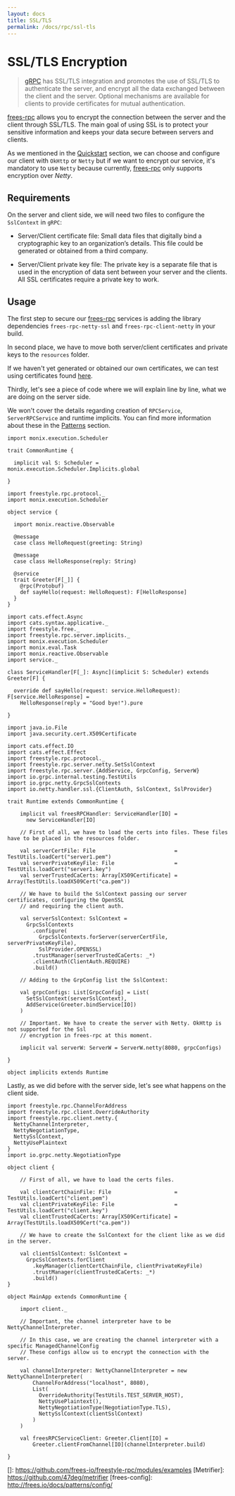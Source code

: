 ```yaml
---
layout: docs
title: SSL/TLS
permalink: /docs/rpc/ssl-tls
---
```


# SSL/TLS Encryption

> [gRPC](https://grpc.io/docs/guides/auth.html) has SSL/TLS integration and promotes the use of SSL/TLS to authenticate the server, and encrypt all the data exchanged between the client and the server. Optional mechanisms are available for clients to provide certificates for mutual authentication.

[frees-rpc] allows you to encrypt the connection between the server and the client through SSL/TLS. The main goal of using SSL is to protect your sensitive information and keeps your data secure between servers and clients.

As we mentioned in the [Quickstart](/docs/rpc/quickstart) section, we can choose and configure our client with `OkHttp` or `Netty` but if we want to encrypt our service, it's mandatory to use `Netty` because currently, [frees-rpc] only supports encryption over *Netty*.

## Requirements 

On the server and client side, we will need two files to configure the `SslContext` in `gRPC`:

* Server/Client certificate file: Small data files that digitally bind a cryptographic key to an organization’s details. This file could be generated or obtained from a third company.

* Server/Client private key file: The private key is a separate file that is used in the encryption of data sent between your server and the clients. All SSL certificates require a private key to work.

## Usage

The first step to secure our [frees-rpc] services is adding the library dependencies `frees-rpc-netty-ssl` and `frees-rpc-client-netty` in your build.

In second place, we have to move both server/client certificates and private keys to the `resources` folder.

If we haven't yet generated or obtained our own certificates, we can test using certificates found [here](https://github.com/grpc/grpc-java/tree/master/testing/src/main/resources/certs).

Thirdly, let's see a piece of code where we will explain line by line, what we are doing on the server side.

We won't cover the details regarding creation of `RPCService`, `ServerRPCService` and runtime implicits. You can find more information about these in the [Patterns](/docs/rpc/patterns) section.

```tut:invisible
import monix.execution.Scheduler

trait CommonRuntime {

  implicit val S: Scheduler = monix.execution.Scheduler.Implicits.global

}
```

```tut:invisible
import freestyle.rpc.protocol._
import monix.execution.Scheduler

object service {

  import monix.reactive.Observable

  @message
  case class HelloRequest(greeting: String)

  @message
  case class HelloResponse(reply: String)

  @service
  trait Greeter[F[_]] {
    @rpc(Protobuf)
    def sayHello(request: HelloRequest): F[HelloResponse]
  }
}
```

```tut:invisible
import cats.effect.Async
import cats.syntax.applicative._
import freestyle.free._
import freestyle.rpc.server.implicits._
import monix.execution.Scheduler
import monix.eval.Task
import monix.reactive.Observable
import service._

class ServiceHandler[F[_]: Async](implicit S: Scheduler) extends Greeter[F] {

  override def sayHello(request: service.HelloRequest): F[service.HelloResponse] =
    HelloResponse(reply = "Good bye!").pure

}
```

```tut:silent
import java.io.File
import java.security.cert.X509Certificate

import cats.effect.IO
import cats.effect.Effect
import freestyle.rpc.protocol._
import freestyle.rpc.server.netty.SetSslContext
import freestyle.rpc.server.{AddService, GrpcConfig, ServerW}
import io.grpc.internal.testing.TestUtils
import io.grpc.netty.GrpcSslContexts
import io.netty.handler.ssl.{ClientAuth, SslContext, SslProvider}

trait Runtime extends CommonRuntime {

    implicit val freesRPCHandler: ServiceHandler[IO] =
      new ServiceHandler[IO]

    // First of all, we have to load the certs into files. These files have to be placed in the resources folder.

    val serverCertFile: File                         = TestUtils.loadCert("server1.pem")
    val serverPrivateKeyFile: File                   = TestUtils.loadCert("server1.key")
    val serverTrustedCaCerts: Array[X509Certificate] = Array(TestUtils.loadX509Cert("ca.pem"))

    // We have to build the SslContext passing our server certificates, configuring the OpenSSL
    // and requiring the client auth.

    val serverSslContext: SslContext =
      GrpcSslContexts
        .configure(
          GrpcSslContexts.forServer(serverCertFile, serverPrivateKeyFile),
          SslProvider.OPENSSL)
        .trustManager(serverTrustedCaCerts: _*)
        .clientAuth(ClientAuth.REQUIRE)
        .build()

    // Adding to the GrpConfig list the SslContext:

    val grpcConfigs: List[GrpcConfig] = List(
      SetSslContext(serverSslContext),
      AddService(Greeter.bindService[IO])
    )

    // Important. We have to create the server with Netty. OkHttp is not supported for the Ssl 
    // encryption in frees-rpc at this moment.

    implicit val serverW: ServerW = ServerW.netty(8080, grpcConfigs)

}

object implicits extends Runtime

```

Lastly, as we did before with the server side, let's see what happens on the client side.

```tut:silent
import freestyle.rpc.ChannelForAddress
import freestyle.rpc.client.OverrideAuthority
import freestyle.rpc.client.netty.{
  NettyChannelInterpreter,
  NettyNegotiationType,
  NettySslContext,
  NettyUsePlaintext
}
import io.grpc.netty.NegotiationType

object client {

    // First of all, we have to load the certs files.

    val clientCertChainFile: File                    = TestUtils.loadCert("client.pem")
    val clientPrivateKeyFile: File                   = TestUtils.loadCert("client.key")
    val clientTrustedCaCerts: Array[X509Certificate] = Array(TestUtils.loadX509Cert("ca.pem"))

    // We have to create the SslContext for the client like as we did in the server.

    val clientSslContext: SslContext =
      GrpcSslContexts.forClient
        .keyManager(clientCertChainFile, clientPrivateKeyFile)
        .trustManager(clientTrustedCaCerts: _*)
        .build()
}

object MainApp extends CommonRuntime {

	import client._

	// Important, the channel interpreter have to be NettyChannelInterpreter.

	// In this case, we are creating the channel interpreter with a specific ManagedChannelConfig
	// These configs allow us to encrypt the connection with the server.

	val channelInterpreter: NettyChannelInterpreter = new NettyChannelInterpreter(
  		ChannelForAddress("localhost", 8080),
        List(
          OverrideAuthority(TestUtils.TEST_SERVER_HOST),
          NettyUsePlaintext(),
          NettyNegotiationType(NegotiationType.TLS),
          NettySslContext(clientSslContext)
        )
    )

    val freesRPCServiceClient: Greeter.Client[IO] = 
    	Greeter.clientFromChannel[IO](channelInterpreter.build)

}

```

[RPC]: https://en.wikipedia.org/wiki/Remote_procedure_call
[HTTP/2]: https://http2.github.io/
[gRPC]: https://grpc.io/
[frees-rpc]: https://github.com/frees-io/freestyle-rpc
[Java gRPC]: https://github.com/grpc/grpc-java
[JSON]: https://en.wikipedia.org/wiki/JSON
[gRPC guide]: https://grpc.io/docs/guides/
[@tagless algebra]: http://frees.io/docs/core/algebras/
[PBDirect]: https://github.com/btlines/pbdirect
[scalameta]: https://github.com/scalameta/scalameta
[Monix]: https://monix.io/
[cats-effect]: https://github.com/typelevel/cats-effect
[]: https://github.com/frees-io/freestyle-rpc/modules/examples
[Metrifier]: https://github.com/47deg/metrifier
[frees-config]: http://frees.io/docs/patterns/config/
